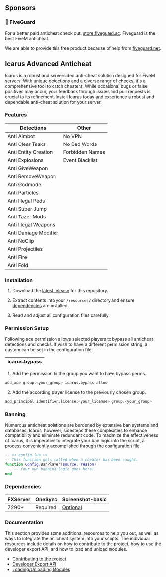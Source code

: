 ## Sponsors

### 💖 FiveGuard

For a better paid anticheat check out: [store.fiveguard.ac](https://store.fiveguard.ac/).
Fiveguard is the best FiveM anticheat.

We are able to provide this free product because of help from [fiveguard.net](https://fiveguard.net/).

## Icarus Advanced Anticheat

Icarus is a robust and serversided anti-cheat solution designed for FiveM servers. With unique detections and a diverse range of checks, it's a comprehensive tool to catch cheaters. While occasional bugs or false positives may occur, your feedback through issues and pull requests is crucial to its refinement. Install Icarus today and experience a robust and dependable anti-cheat solution for your server.

### Features

| Detections           | Other           |
| -------------------- | --------------- |
| Anti Aimbot          | No VPN          |
| Anti Clear Tasks     | No Bad Words    |
| Anti Entity Creation | Forbidden Names |
| Anti Explosions      | Event Blacklist |
| Anti GiveWeapon      |                 |
| Anti RemoveWeapon    |                 |
| Anti Godmode         |                 |
| Anti Particles       |                 |
| Anti Illegal Peds    |                 |
| Anti Super Jump      |                 |
| Anti Tazer Mods      |                 |
| Anti Illegal Weapons |                 |
| Anti Damage Modifier |                 |
| Anti NoClip          |                 |
| Anti Projectiles     |                 |
| Anti Fire            |                 |
| Anti Fold            |                 |

### Installation

1. Download the [latest release](https://github.com/EinS4ckZwiebeln/IcarusAdvancedAnticheat/releases) for this repository.

2. Extract contents into your `/resources/` directory and ensure [dependencies](https://github.com/EinS4ckZwiebeln/IcarusAdvancedAnticheat?tab=readme-ov-file#dependencies) are installed.

3. Read and adjust all configuration files carefully.

### Permission Setup

Following ace permission allows selected players to bypass all anticheat detections and checks.
If wish to have a different permission string, a custom can be set in the configuration file.

| icarus.bypass |
| ------------- |

1. Add the permission to the group you want to have bypass perms.

```bash
add_ace group.<your_group> icarus.bypass allow
```

2. Add the according player license to the previously chosen group.

```bash
add_principal identifier.license:<your_license> group.<your_group>
```

### Banning

Numerous anticheat solutions are burdened by extensive ban systems and databases. Icarus, however, sidesteps these complexities to enhance compatibility and eliminate redundant code. To maximize the effectiveness of Icarus, it is imperative to integrate your ban logic into the script, a process conveniently accomplished through the configuration file.

```lua
-- << config.lua >>
-- This function gets called when a cheater has been caught.
function Config.BanPlayer(source, reason)
    -- Your own banning logic goes here!
end
```

### Dependencies

| FXServer | OneSync  | Screenshot-basic                                          |
| -------- | -------- | --------------------------------------------------------- |
| 7290+    | Required | [Optional](https://github.com/citizenfx/screenshot-basic) |

### Documentation

This section provides some additional resources to help you out, as well as ways to integrate the anticheat system into your scripts.
The individual resources include details on how to contribute to the project, how to use the developer export API, and how to load and unload modules.

-   [Contributing to the project](https://github.com/EinS4ckZwiebeln/IcarusAdvancedAnticheat/blob/master/docs/CONTRIBUTING.md)
-   [Developer Export API](https://github.com/EinS4ckZwiebeln/IcarusAdvancedAnticheat/blob/master/docs/EXPORTS.md)
-   [Loading/Unloading Modules](https://github.com/EinS4ckZwiebeln/IcarusAdvancedAnticheat/blob/master/docs/MODULES.md)
